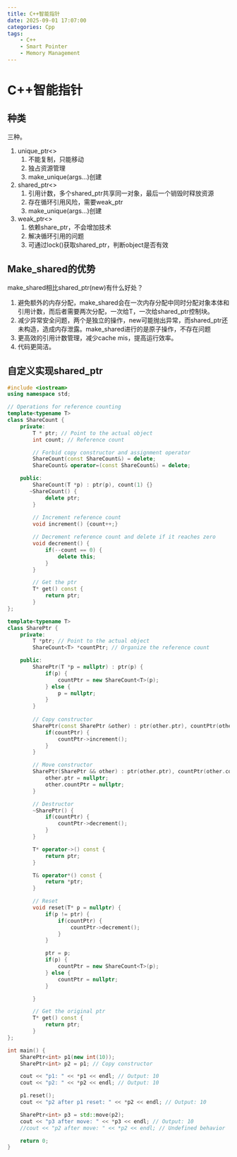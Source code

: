 ```yaml
---
title: C++智能指针
date: 2025-09-01 17:07:00
categories: Cpp
tags:
    - C++
    - Smart Pointer
    - Memory Management
---
```


# C++智能指针
## 种类
三种。
1. unique_ptr<>
    1. 不能复制，只能移动
    2. 独占资源管理
    3. make_unique<T>(args…)创建
2. shared_ptr<>
    1. 引用计数，多个shared_ptr共享同一对象，最后一个销毁时释放资源
    2. 存在循环引用风险，需要weak_ptr
    3. make_unique<T>(args…)创建
3. weak_ptr<>
    1. 依赖share_ptr，不会增加技术
    2. 解决循环引用的问题
    3. 可通过lock()获取shared_ptr，判断object是否有效

## Make_shared的优势
make_shared相比shared_ptr<T>(new)有什么好处？
1. 避免额外的内存分配，make_shared会在一次内存分配中同时分配对象本体和引用计数，而后者需要两次分配，一次给T，一次给shared_ptr控制块。
2. 减少异常安全问题，两个是独立的操作，new可能抛出异常，而shared_ptr还未构造，造成内存泄露。make_shared进行的是原子操作，不存在问题
3. 更高效的引用计数管理，减少cache mis，提高运行效率。
4. 代码更简洁。



## 自定义实现shared_ptr
```cpp
#include <iostream>
using namespace std;

// Operations for reference counting
template<typename T>
class ShareCount {
    private:
        T * ptr; // Point to the actual object
        int count; // Reference count

        // Forbid copy constructor and assignment operator
        ShareCount(const ShareCount&) = delete;
        ShareCount& operator=(const ShareCount&) = delete;

    public:
        ShareCount(T *p) : ptr(p), count(1) {}
       ~ShareCount() {
            delete ptr;
        }
         
        // Increment reference count
        void increment() {count++;}

        // Decrement reference count and delete if it reaches zero
        void decrement() {
            if(--count == 0) {
                delete this;
            }
        }

        // Get the ptr
        T* get() const {
            return ptr;
        }
};

template<typename T>
class SharePtr {
    private:
        T *ptr; // Point to the actual object
        ShareCount<T> *countPtr; // Organize the reference count

    public:
        SharePtr(T *p = nullptr) : ptr(p) {
            if(p) {
                countPtr = new ShareCount<T>(p);
            } else {
                p = nullptr;
            }
        }
        
        // Copy constructor
        SharePtr(const SharePtr &other) : ptr(other.ptr), countPtr(other.countPtr) {
            if(countPtr) {
                countPtr->increment();
            }
        }

        // Move constructor
        SharePtr(SharePtr && other) : ptr(other.ptr), countPtr(other.countPtr) {
            other.ptr = nullptr;
            other.countPtr = nullptr;
        }

        // Destructor
        ~SharePtr() {
            if(countPtr) {
                countPtr->decrement();
            }
        }

        T* operator->() const {
            return ptr;
        }

        T& operator*() const {
            return *ptr;
        }

        // Reset
        void reset(T* p = nullptr) {
            if(p != ptr) {
                if(countPtr) {
                    countPtr->decrement();
                }
            }

            ptr = p;
            if(p) {
                countPtr = new ShareCount<T>(p);
            } else {
                countPtr = nullptr;
            }

        }

        // Get the original ptr
        T* get() const {
            return ptr;
        }
};

int main() {
    SharePtr<int> p1(new int(10));
    SharePtr<int> p2 = p1; // Copy constructor

    cout << "p1: " << *p1 << endl; // Output: 10
    cout << "p2: " << *p2 << endl; // Output: 10

    p1.reset();
    cout << "p2 after p1 reset: " << *p2 << endl; // Output: 10

    SharePtr<int> p3 = std::move(p2);
    cout << "p3 after move: " << *p3 << endl; // Output: 10
    //cout << "p2 after move: " << *p2 << endl; // Undefined behavior

    return 0;
}
```
